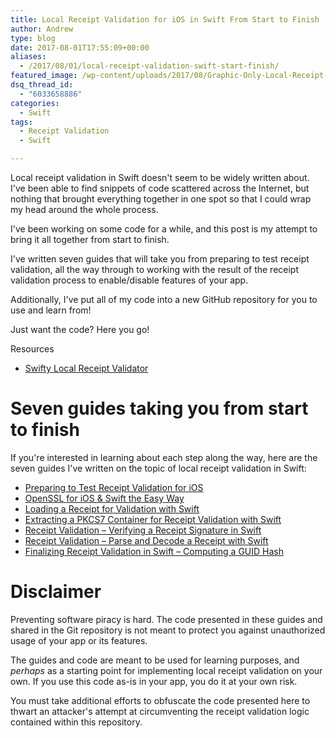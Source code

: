 ```yaml
---
title: Local Receipt Validation for iOS in Swift From Start to Finish
author: Andrew
type: blog
date: 2017-08-01T17:55:09+00:00
aliases:
  - /2017/08/01/local-receipt-validation-swift-start-finish/
featured_image: /wp-content/uploads/2017/08/Graphic-Only-Local-Receipt-Validation-for-iOS-in-Swift-From-Start-to-Finish.png
dsq_thread_id:
  - "6033658886"
categories:
  - Swift
tags:
  - Receipt Validation
  - Swift

---
```

Local receipt validation in Swift doesn't seem to be widely written about. I've been able to find snippets of code scattered across the Internet, but nothing that brought everything together in one spot so that I could wrap my head around the whole process.

I've been working on some code for a while, and this post is my attempt to bring it all together from start to finish.

I've written seven guides that will take you from preparing to test receipt validation, all the way through to working with the result of the receipt validation process to enable/disable features of your app.

Additionally, I've put all of my code into a new GitHub repository for you to use and learn from!

Just want the code? Here you go!

<div class="resources">
  <div class="resources-header">
    Resources
  </div>
  
  <ul class="resources-content">
    <li>
      <i class="fab fa-github fa-lg"></i> <a href="https://github.com/andrewcbancroft/SwiftyLocalReceiptValidator">Swifty Local Receipt Validator</a>
    </li>
  </ul>
</div>

# Seven guides taking you from start to finish

If you're interested in learning about each step along the way, here are the seven guides I've written on the topic of local receipt validation in Swift:

  * [Preparing to Test Receipt Validation for iOS][1]
  * [OpenSSL for iOS & Swift the Easy Way][2]
  * [Loading a Receipt for Validation with Swift][3]
  * [Extracting a PKCS7 Container for Receipt Validation with Swift][4]
  * [Receipt Validation – Verifying a Receipt Signature in Swift][5]
  * [Receipt Validation – Parse and Decode a Receipt with Swift][6]
  * [Finalizing Receipt Validation in Swift – Computing a GUID Hash][7]

# Disclaimer

Preventing software piracy is hard. The code presented in these guides and shared in the Git repository is not meant to protect you against unauthorized usage of your app or its features.

The guides and code are meant to be used for learning purposes, and _perhaps_ as a starting point for implementing local receipt validation on your own. If you use this code as-is in your app, you do it at your own risk.

You must take additional efforts to obfuscate the code presented here to thwart an attacker's attempt at circumventing the receipt validation logic contained within this repository.

 [1]: https://www.andrewcbancroft.com/2015/10/05/preparing-to-test-receipt-validation-for-ios/#build-run-on-device
 [2]: https://www.andrewcbancroft.com/2015/09/21/openssl-for-ios-swift-the-easy-way/
 [3]: https://www.andrewcbancroft.com/2015/10/13/loading-a-receipt-for-validation-with-swift/
 [4]: https://www.andrewcbancroft.com/2016/06/09/extracting-a-pkcs7-container-for-receipt-validation-with-swift/
 [5]: https://www.andrewcbancroft.com/2017/07/16/receipt-validation-verifying-a-receipt-signature-in-swift/
 [6]: https://www.andrewcbancroft.com/2017/07/27/receipt-validation-parsing-a-receipt-with-swift/
 [7]: https://www.andrewcbancroft.com/2017/07/31/finalizing-receipt-validation-in-swift-computing-a-guid-hash/